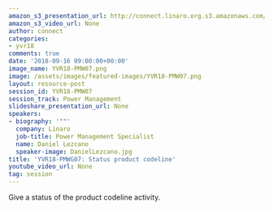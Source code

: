```yaml
---
amazon_s3_presentation_url: http://connect.linaro.org.s3.amazonaws.com/yvr18/presentations/yvr18-pmw07.pdf
amazon_s3_video_url: None
author: connect
categories:
- yvr18
comments: true
date: '2018-09-16 09:00:00+00:00'
image_name: YVR18-PMW07.png
image: /assets/images/featured-images/YVR18-PMW07.png
layout: resource-post
session_id: YVR18-PMW07
session_track: Power Management
slideshare_presentation_url: None
speakers:
- biography: '""'
  company: Linaro
  job-title: Power Management Specialist
  name: Daniel Lezcano
  speaker-image: DanielLezcano.jpg
title: 'YVR18-PMWG07: Status product codeline'
youtube_video_url: None
tag: session
---
```


Give a status of the product codeline activity.
